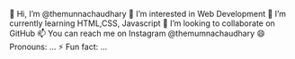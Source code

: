 👋 Hi, I’m @themunnachaudhary
👀 I’m interested in Web Development
🌱 I’m currently learning HTML,CSS, Javascript
💞️ I’m looking to collaborate on GitHub
📫 You can reach me on Instagram @themumnachaudhary
😄 Pronouns: ...
⚡ Fun fact: ...
